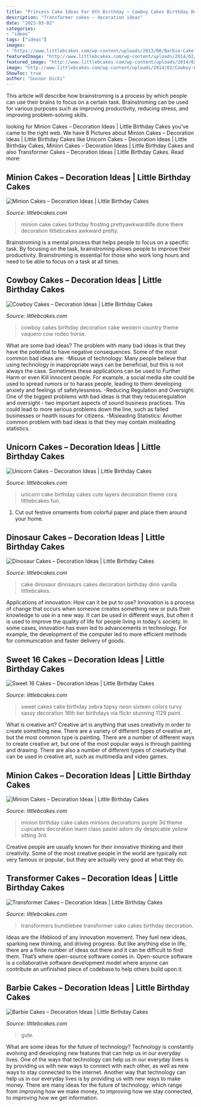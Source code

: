 ```yaml
---
title: "Princess Cake Ideas For 6th Birthday ~ Cowboy Cakes Birthday Decoration Cake Western Country Theme Vaquero Cow Rodeo Horse"
description: "Transformer cakes – decoration ideas"
date: "2023-03-02"
categories:
- "ideas"
tags: ["ideas"]
images:
- "https://www.littlebcakes.com/wp-content/uploads/2013/08/Barbie-Cake-Pictures.jpg"
featuredImage: "http://www.littlebcakes.com/wp-content/uploads/2014/02/Minion-Cake-Ideas.jpg"
featured_image: "http://www.littlebcakes.com/wp-content/uploads/2014/02/Minion-Cake-Ideas.jpg"
image: "http://www.littlebcakes.com/wp-content/uploads/2014/02/Cowboy-Wedding-Cakes.jpg"
ShowToc: true
author: "Gunnar Dicki"
---
```



This article will describe how brainstroming is a process by which people can use their brains to focus on a certain task. Brainstroming can be used for various purposes such as improving productivity, reducing stress, and improving problem-solving skills.

	

		
looking for Minion Cakes – Decoration Ideas | Little Birthday Cakes you've came to the right web. We have 8 Pictures about Minion Cakes – Decoration Ideas | Little Birthday Cakes like Unicorn Cakes – Decoration Ideas | Little Birthday Cakes, Minion Cakes – Decoration Ideas | Little Birthday Cakes and also Transformer Cakes – Decoration Ideas | Little Birthday Cakes. Read more:
		
    
## Minion Cakes – Decoration Ideas | Little Birthday Cakes

<img loading=lazy src="http://www.littlebcakes.com/wp-content/uploads/2014/02/Minion-Cake-Ideas.jpg" onerror="this.onerror=null;this.src='https://tse1.mm.bing.net/th?id=OIP.oI47qwO3v5z863hIs7fdjQHaJ4&amp;pid=15.1';" alt="Minion Cakes – Decoration Ideas | Little Birthday Cakes">

_Source: littlebcakes.com_

>minion cake cakes birthday frosting prettyawkwardlife done there decoration littlebcakes awkward pretty. 

	

Brainstroming is a mental process that helps people to focus on a specific task. By focusing on the task, brainstroming allows people to improve their productivity. Brainstroming is essential for those who work long hours and need to be able to focus on a task at all times.

    
## Cowboy Cakes – Decoration Ideas | Little Birthday Cakes

<img loading=lazy src="http://www.littlebcakes.com/wp-content/uploads/2014/02/Cowboy-Wedding-Cakes.jpg" onerror="this.onerror=null;this.src='https://tse4.mm.bing.net/th?id=OIP.OA0mNdhMvr2LFDIbD5nAIQHaMX&amp;pid=15.1';" alt="Cowboy Cakes – Decoration Ideas | Little Birthday Cakes">

_Source: littlebcakes.com_

>cowboy cakes birthday decoration cake western country theme vaquero cow rodeo horse. 

	

What are some bad ideas?
The problem with many bad ideas is that they have the potential to have negative consequences. Some of the most common bad ideas are: 
-Misuse of technology: Many people believe that using technology in inappropriate ways can be beneficial, but this is not always the case. Sometimes these applications can be used to Further Harm or even Kill innocent people. For example, a social media site could be used to spread rumors or to harass people, leading to them developing anxiety and feelings of safetylessness. 
-Reducing Regulation and Oversight: One of the biggest problems with bad ideas is that they reduceregulation and oversight - two important aspects of sound business practices. This could lead to more serious problems down the line, such as failed businesses or health issues for citizens. 
-Misleading Statistics: Another common problem with bad ideas is that they may contain misleading statistics.

    
## Unicorn Cakes – Decoration Ideas | Little Birthday Cakes

<img loading=lazy src="http://www.littlebcakes.com/wp-content/uploads/2014/05/Unicorn-Birthday-Cake-768x1024.jpg" onerror="this.onerror=null;this.src='https://tse3.mm.bing.net/th?id=OIP.xy5nFYeoJLBySGY8s2klBQHaJ4&amp;pid=15.1';" alt="Unicorn Cakes – Decoration Ideas | Little Birthday Cakes">

_Source: littlebcakes.com_

>unicorn cake birthday cakes cute layers decoration theme cora littlebcakes fun. 

	

1. Cut out festive ornaments from colorful paper and place them around your home.

    
## Dinosaur Cakes – Decoration Ideas | Little Birthday Cakes

<img loading=lazy src="http://www.littlebcakes.com/wp-content/uploads/2013/08/Dinosaurs-Cake.jpg" onerror="this.onerror=null;this.src='https://tse3.mm.bing.net/th?id=OIP.Nxhftm_HI0-gY88QRBSKhQHaGf&amp;pid=15.1';" alt="Dinosaur Cakes – Decoration Ideas | Little Birthday Cakes">

_Source: littlebcakes.com_

>cake dinosaur dinosaurs cakes decoration birthday dino vanilla littlebcakes. 

	

Applications of innovation: How can it be put to use?
Innovation is a process of change that occurs when someone creates something new or puts their knowledge to use in a new way. It can be used in different ways, but often it is used to improve the quality of life for people living in today's society. In some cases, innovation has even led to advancements in technology. For example, the development of the computer led to more efficient methods for communication and faster delivery of goods.

    
## Sweet 16 Cakes – Decoration Ideas | Little Birthday Cakes

<img loading=lazy src="http://www.littlebcakes.com/wp-content/uploads/2014/02/Sweet-16-Cake.jpg" onerror="this.onerror=null;this.src='https://tse1.mm.bing.net/th?id=OIP.No0jPZ0fl0NV7dnOLWkuhQHaJ3&amp;pid=15.1';" alt="Sweet 16 Cakes – Decoration Ideas | Little Birthday Cakes">

_Source: littlebcakes.com_

>sweet cakes cake birthday zebra topsy neon sixteen colors turvy sassy decoration 16th tier birthdays via flickr stunning 1129 paint. 

	

What is creative art?
Creative art is anything that uses creativity in order to create something new. There are a variety of different types of creative art, but the most common type is painting. There are a number of different ways to create creative art, but one of the most popular ways is through painting and drawing. There are also a number of different types of creativity that can be used in creative art, such as multimedia and video games.

    
## Minion Cakes – Decoration Ideas | Little Birthday Cakes

<img loading=lazy src="http://www.littlebcakes.com/wp-content/uploads/2014/02/Minion-Cake.jpg" onerror="this.onerror=null;this.src='https://tse1.mm.bing.net/th?id=OIP.VbXR6RYviWBmh6kBs5nCUwHaKo&amp;pid=15.1';" alt="Minion Cakes – Decoration Ideas | Little Birthday Cakes">

_Source: littlebcakes.com_

>minion birthday cake cakes minions decorations purple 3d theme cupcakes decoration learn class pastel adore diy despicable yellow sitting 3rd. 

	

Creative people are usually known for their innovative thinking and their creativity. Some of the most creative people in the world are typically not very famous or popular, but they are actually very good at what they do.

    
## Transformer Cakes – Decoration Ideas | Little Birthday Cakes

<img loading=lazy src="http://www.littlebcakes.com/wp-content/uploads/2014/01/Transformers-Bumblebee-Cake.jpg" onerror="this.onerror=null;this.src='https://tse2.mm.bing.net/th?id=OIP.GEli4pDwXEcfYjb302mbVgHaJ2&amp;pid=15.1';" alt="Transformer Cakes – Decoration Ideas | Little Birthday Cakes">

_Source: littlebcakes.com_

>transformers bumblebee transformer cake cakes birthday decoration. 

	

Ideas are the lifeblood of any innovation movement. They fuel new ideas, sparking new thinking, and driving progress. But like anything else in life, there are a finite number of ideas out there and it can be difficult to find them. That’s where open-source software comes in. Open-source software is a collaborative software development model where anyone can contribute an unfinished piece of codebase to help others build upon it.

    
## Barbie Cakes – Decoration Ideas | Little Birthday Cakes

<img loading=lazy src="https://www.littlebcakes.com/wp-content/uploads/2013/08/Barbie-Cake-Pictures.jpg" onerror="this.onerror=null;this.src='https://tse4.mm.bing.net/th?id=OIP.BBZW3LiaPg317v8fdVoY9QHaJ4&amp;pid=15.1';" alt="Barbie Cakes – Decoration Ideas | Little Birthday Cakes">

_Source: littlebcakes.com_

>gute. 

	

What are some ideas for the future of technology?
Technology is constantly evolving and developing new features that can help us in our everyday lives. One of the ways that technology can help us in our everyday lives is by providing us with new ways to connect with each other, as well as new ways to stay connected to the internet. Another way that technology can help us in our everyday lives is by providing us with new ways to make money. There are many ideas for the future of technology, which range from improving how we make money, to improving how we stay connected, to improving how we get information.

